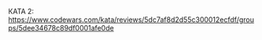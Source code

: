 КАТА 2: https://www.codewars.com/kata/reviews/5dc7af8d2d55c300012ecfdf/groups/5dee34678c89df0001afe0de
